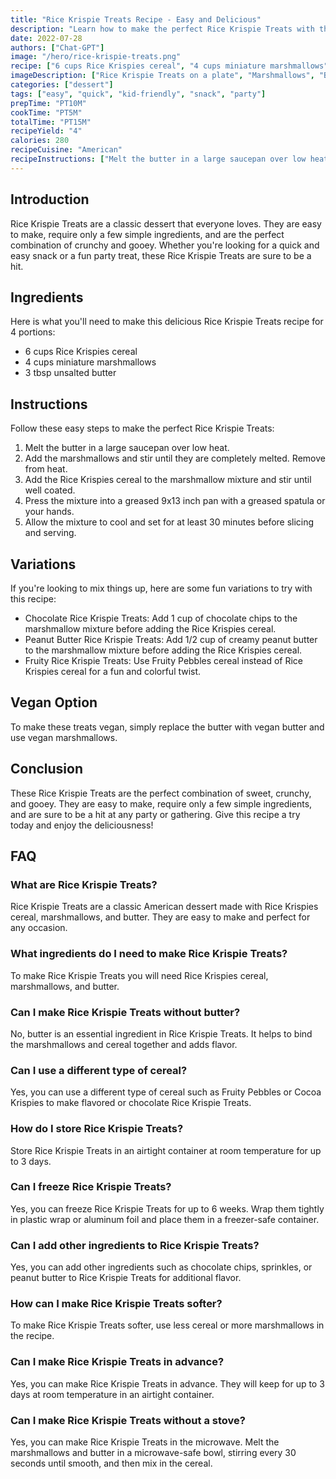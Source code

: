 ```yaml
---
title: "Rice Krispie Treats Recipe - Easy and Delicious"
description: "Learn how to make the perfect Rice Krispie Treats with this easy and delicious recipe. Crunchy, gooey, and sweet, these treats are perfect for any occasion!"
date: 2022-07-28
authors: ["Chat-GPT"]
image: "/hero/rice-krispie-treats.png"
recipe: ["6 cups Rice Krispies cereal", "4 cups miniature marshmallows", "3 tbsp unsalted butter"]
imageDescription: ["Rice Krispie Treats on a plate", "Marshmallows", "Butter", "Rice Krispies cereal"] 
categories: ["dessert"]
tags: ["easy", "quick", "kid-friendly", "snack", "party"]
prepTime: "PT10M"
cookTime: "PT5M"
totalTime: "PT15M"
recipeYield: "4"
calories: 280
recipeCuisine: "American"
recipeInstructions: ["Melt the butter in a large saucepan over low heat. Add the marshmallows and stir until they are completely melted. Remove from heat.", "Add the Rice Krispies cereal to the marshmallow mixture and stir until well coated.", "Press the mixture into a greased 9x13 inch pan with a greased spatula or your hands.", "Allow the mixture to cool and set for at least 30 minutes before slicing and serving."]
---
```


## Introduction

Rice Krispie Treats are a classic dessert that everyone loves. They are easy to make, require only a few simple ingredients, and are the perfect combination of crunchy and gooey. Whether you're looking for a quick and easy snack or a fun party treat, these Rice Krispie Treats are sure to be a hit.

## Ingredients

Here is what you'll need to make this delicious Rice Krispie Treats recipe for 4 portions:

- 6 cups Rice Krispies cereal
- 4 cups miniature marshmallows
- 3 tbsp unsalted butter

## Instructions

Follow these easy steps to make the perfect Rice Krispie Treats:

1. Melt the butter in a large saucepan over low heat. 
2. Add the marshmallows and stir until they are completely melted. Remove from heat.
3. Add the Rice Krispies cereal to the marshmallow mixture and stir until well coated.
4. Press the mixture into a greased 9x13 inch pan with a greased spatula or your hands.
5. Allow the mixture to cool and set for at least 30 minutes before slicing and serving.

## Variations

If you're looking to mix things up, here are some fun variations to try with this recipe:

- Chocolate Rice Krispie Treats: Add 1 cup of chocolate chips to the marshmallow mixture before adding the Rice Krispies cereal.
- Peanut Butter Rice Krispie Treats: Add 1/2 cup of creamy peanut butter to the marshmallow mixture before adding the Rice Krispies cereal.
- Fruity Rice Krispie Treats: Use Fruity Pebbles cereal instead of Rice Krispies cereal for a fun and colorful twist.

## Vegan Option

To make these treats vegan, simply replace the butter with vegan butter and use vegan marshmallows.

## Conclusion

These Rice Krispie Treats are the perfect combination of sweet, crunchy, and gooey. They are easy to make, require only a few simple ingredients, and are sure to be a hit at any party or gathering. Give this recipe a try today and enjoy the deliciousness!

## FAQ

### What are Rice Krispie Treats?

Rice Krispie Treats are a classic American dessert made with Rice Krispies cereal, marshmallows, and butter. They are easy to make and perfect for any occasion.

### What ingredients do I need to make Rice Krispie Treats?

To make Rice Krispie Treats you will need Rice Krispies cereal, marshmallows, and butter.

### Can I make Rice Krispie Treats without butter?

No, butter is an essential ingredient in Rice Krispie Treats. It helps to bind the marshmallows and cereal together and adds flavor.

### Can I use a different type of cereal?

Yes, you can use a different type of cereal such as Fruity Pebbles or Cocoa Krispies to make flavored or chocolate Rice Krispie Treats.

### How do I store Rice Krispie Treats?

Store Rice Krispie Treats in an airtight container at room temperature for up to 3 days.

### Can I freeze Rice Krispie Treats?

Yes, you can freeze Rice Krispie Treats for up to 6 weeks. Wrap them tightly in plastic wrap or aluminum foil and place them in a freezer-safe container.

### Can I add other ingredients to Rice Krispie Treats?

Yes, you can add other ingredients such as chocolate chips, sprinkles, or peanut butter to Rice Krispie Treats for additional flavor.

### How can I make Rice Krispie Treats softer?

To make Rice Krispie Treats softer, use less cereal or more marshmallows in the recipe.

### Can I make Rice Krispie Treats in advance?

Yes, you can make Rice Krispie Treats in advance. They will keep for up to 3 days at room temperature in an airtight container.

### Can I make Rice Krispie Treats without a stove?

Yes, you can make Rice Krispie Treats in the microwave. Melt the marshmallows and butter in a microwave-safe bowl, stirring every 30 seconds until smooth, and then mix in the cereal.